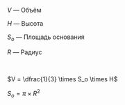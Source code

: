 $V$ — Объём

$H$ — Высота

$S_о$ — Площадь основания

$R$ — Радиус

<Br>

$V = \dfrac{1}{3} \times S_о \times H$

$S_о = \pi \times R^2$